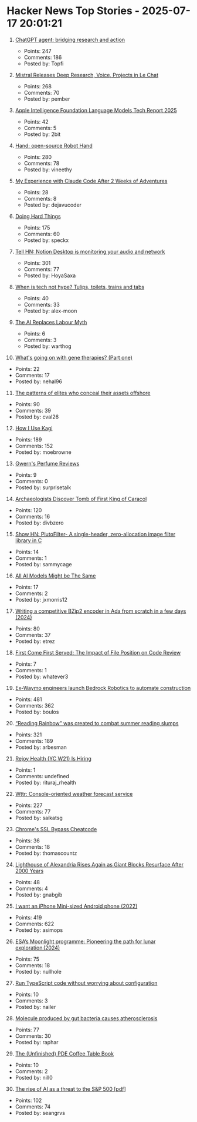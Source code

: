 # Hacker News Top Stories - 2025-07-17 20:01:21

1. [ChatGPT agent: bridging research and action](https://openai.com/index/introducing-chatgpt-agent/)
   - Points: 247
   - Comments: 186
   - Posted by: Topfi

2. [Mistral Releases Deep Research, Voice, Projects in Le Chat](https://mistral.ai/news/le-chat-dives-deep)
   - Points: 268
   - Comments: 70
   - Posted by: pember

3. [Apple Intelligence Foundation Language Models Tech Report 2025](https://machinelearning.apple.com/research/apple-foundation-models-tech-report-2025)
   - Points: 42
   - Comments: 5
   - Posted by: 2bit

4. [Hand: open-source Robot Hand](https://github.com/pollen-robotics/AmazingHand)
   - Points: 280
   - Comments: 78
   - Posted by: vineethy

5. [My Experience with Claude Code After 2 Weeks of Adventures](https://sankalp.bearblog.dev/my-claude-code-experience-after-2-weeks-of-usage/)
   - Points: 28
   - Comments: 8
   - Posted by: dejavucoder

6. [Doing Hard Things](https://parv.bearblog.dev/kayaking/)
   - Points: 175
   - Comments: 60
   - Posted by: speckx

7. [Tell HN: Notion Desktop is monitoring your audio and network](undefined)
   - Points: 301
   - Comments: 77
   - Posted by: HoyaSaxa

8. [When is tech not hype? Tulips, toilets, trains and tabs](https://ajmoon.com/posts/when-is-tech-not-hype-tulips-toilets-trains-and-tabs)
   - Points: 40
   - Comments: 33
   - Posted by: alex-moon

9. [The AI Replaces Labour Myth](https://aimode.substack.com/p/the-ai-replaces-services-myth)
   - Points: 6
   - Comments: 3
   - Posted by: warthog

10. [What's going on with gene therapies? (Part one)](https://nehalslearnings.substack.com/p/whats-going-on-with-gene-therapies)
   - Points: 22
   - Comments: 17
   - Posted by: nehal96

11. [The patterns of elites who conceal their assets offshore](https://home.dartmouth.edu/news/2025/07/patterns-elites-who-conceal-their-assets-offshore)
   - Points: 90
   - Comments: 39
   - Posted by: cval26

12. [How I Use Kagi](https://flamedfury.com/posts/how-i-use-kagi/)
   - Points: 189
   - Comments: 152
   - Posted by: moebrowne

13. [Gwern's Perfume Reviews](https://gwern.net/blog/2025/perfume)
   - Points: 9
   - Comments: 0
   - Posted by: surprisetalk

14. [Archaeologists Discover Tomb of First King of Caracol](https://uh.edu/news-events/stories/2025/july/07102025-caracol-chase-discovery-maya-ruler.php)
   - Points: 120
   - Comments: 16
   - Posted by: divbzero

15. [Show HN: PlutoFilter- A single-header, zero-allocation image filter library in C](https://github.com/sammycage/plutofilter)
   - Points: 14
   - Comments: 1
   - Posted by: sammycage

16. [All AI Models Might be The Same](https://blog.jxmo.io/p/there-is-only-one-model)
   - Points: 17
   - Comments: 2
   - Posted by: jxmorris12

17. [Writing a competitive BZip2 encoder in Ada from scratch in a few days (2024)](https://gautiersblog.blogspot.com/2024/11/writing-bzip2-encoder-in-ada-from.html)
   - Points: 80
   - Comments: 37
   - Posted by: etrez

18. [First Come First Served: The Impact of File Position on Code Review](https://arxiv.org/abs/2208.04259)
   - Points: 7
   - Comments: 1
   - Posted by: whatever3

19. [Ex-Waymo engineers launch Bedrock Robotics to automate construction](https://techcrunch.com/2025/07/16/ex-waymo-engineers-launch-bedrock-robotics-with-80m-to-automate-construction/)
   - Points: 481
   - Comments: 362
   - Posted by: boulos

20. [“Reading Rainbow” was created to combat summer reading slumps](https://www.smithsonianmag.com/smithsonian-institution/to-combat-summer-reading-slumps-this-timeless-childrens-television-show-tried-to-bridge-the-literacy-gap-with-the-magic-of-stories-180986984/)
   - Points: 321
   - Comments: 189
   - Posted by: arbesman

21. [Rejoy Health (YC W21) Is Hiring](https://www.ycombinator.com/companies/rejoy-health/jobs/DCsxNgv-software-engineer)
   - Points: 1
   - Comments: undefined
   - Posted by: rituraj_rhealth

22. [Wttr: Console-oriented weather forecast service](https://github.com/chubin/wttr.in)
   - Points: 227
   - Comments: 77
   - Posted by: saikatsg

23. [Chrome's SSL Bypass Cheatcode](https://thomascountz.com/2025/07/17/chromes-ssl-bypass-cheatcode)
   - Points: 36
   - Comments: 18
   - Posted by: thomascountz

24. [Lighthouse of Alexandria Rises Again as Giant Blocks Resurface After 2000 Years](https://greekreporter.com/2025/07/01/lighthouse-alexandria-giant-blocks-resurface/)
   - Points: 48
   - Comments: 4
   - Posted by: gnabgib

25. [I want an iPhone Mini-sized Android phone (2022)](https://smallandroidphone.com/)
   - Points: 419
   - Comments: 622
   - Posted by: asimops

26. [ESA’s Moonlight programme: Pioneering the path for lunar exploration (2024)](https://www.esa.int/Applications/Connectivity_and_Secure_Communications/ESA_s_Moonlight_programme_Pioneering_the_path_for_lunar_exploration)
   - Points: 75
   - Comments: 18
   - Posted by: nullhole

27. [Run TypeScript code without worrying about configuration](https://tsx.is/)
   - Points: 10
   - Comments: 3
   - Posted by: nailer

28. [Molecule produced by gut bacteria causes atherosclerosis](https://english.elpais.com/health/2025-07-17/revolution-in-medicine-a-molecule-produced-by-gut-bacteria-causes-atherosclerosis-responsible-for-millions-of-deaths.html)
   - Points: 77
   - Comments: 30
   - Posted by: raphar

29. [The (Unfinished) PDE Coffee Table Book](https://people.maths.ox.ac.uk/trefethen/pdectb.html)
   - Points: 10
   - Comments: 2
   - Posted by: nill0

30. [The rise of AI as a threat to the S&P 500 [pdf]](https://autonomy.work/wp-content/uploads/2025/07/Sp-500-capital-at-risk_-3.pdf)
   - Points: 102
   - Comments: 74
   - Posted by: seangrvs

